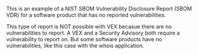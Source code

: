 This is an example of a NIST SBOM Vulnerability Disclosure Report (SBOM VDR) for a software product that has no reported vulnerabilities.

This type of report is NOT possible with VEX becasue there are no vulnerabilities to report. A VEX and a Security Advisory both require a vulnerability to report on. But some software products have no vulnerabilities, like this case with the whois application. 
